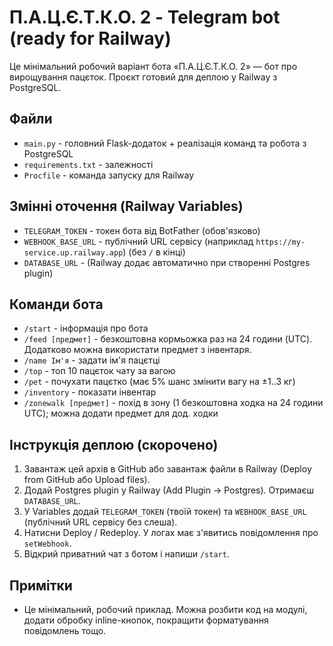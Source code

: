 # П.А.Ц.Є.Т.К.О. 2 - Telegram bot (ready for Railway)

Це мінімальний робочий варіант бота «П.А.Ц.Є.Т.К.О. 2» — бот про вирощування пацєток.
Проєкт готовий для деплою у Railway з PostgreSQL.

## Файли
- `main.py` - головний Flask-додаток + реалізація команд та робота з PostgreSQL
- `requirements.txt` - залежності
- `Procfile` - команда запуску для Railway

## Змінні оточення (Railway Variables)
- `TELEGRAM_TOKEN` - токен бота від BotFather (обов'язково)
- `WEBHOOK_BASE_URL` - публічний URL сервісу (наприклад `https://my-service.up.railway.app`) (без `/` в кінці)
- `DATABASE_URL` - (Railway додає автоматично при створенні Postgres plugin)

## Команди бота
- `/start` - інформація про бота
- `/feed [предмет]` - безкоштовна кормьожка раз на 24 години (UTC). Додатково можна використати предмет з інвентаря.
- `/name Ім'я` - задати ім'я пацєтці
- `/top` - топ 10 пацєток чату за вагою
- `/pet` - почухати пацєтко (має 5% шанс змінити вагу на ±1..3 кг)
- `/inventory` - показати інвентар
- `/zonewalk [предмет]` - похід в зону (1 безкоштовна ходка на 24 години UTC); можна додати предмет для дод. ходки

## Інструкція деплою (скорочено)
1. Завантаж цей архів в GitHub або завантаж файли в Railway (Deploy from GitHub або Upload files).
2. Додай Postgres plugin у Railway (Add Plugin → Postgres). Отримаєш `DATABASE_URL`.
3. У Variables додай `TELEGRAM_TOKEN` (твоїй токен) та `WEBHOOK_BASE_URL` (публічний URL сервісу без слеша).
4. Натисни Deploy / Redeploy. У логах має з'явитись повідомлення про `setWebhook`.
5. Відкрий приватний чат з ботом і напиши `/start`.

## Примітки
- Це мінімальний, робочий приклад. Можна розбити код на модулі, додати обробку inline-кнопок, покращити форматування повідомлень тощо.
